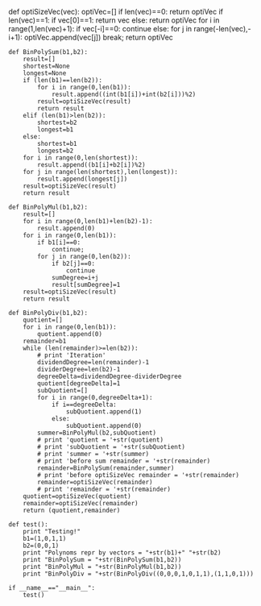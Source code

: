 def optiSizeVec(vec):
		optiVec=[]
		if len(vec)==0:
			return optiVec
		if len(vec)==1:
			if vec[0]==1:
				return vec
			else:
				return optiVec
		for i in range(1,len(vec)+1):
			if vec[-i]==0:
				continue
			else:
				for j in range(-len(vec),-i+1):
					optiVec.append(vec[j])
				break;
		return optiVec
	
	def BinPolySum(b1,b2):
		result=[]
		shortest=None
		longest=None
		if (len(b1)==len(b2)):
			for i in range(0,len(b1)):
				result.append((int(b1[i])+int(b2[i]))%2)
			result=optiSizeVec(result)
			return result
		elif (len(b1)>len(b2)):
			shortest=b2
			longest=b1
		else:
			shortest=b1
			longest=b2
		for i in range(0,len(shortest)):
			result.append((b1[i]+b2[i])%2)
		for j in range(len(shortest),len(longest)):
			result.append(longest[j])
		result=optiSizeVec(result)
		return result
	
	def BinPolyMul(b1,b2):
		result=[]
		for i in range(0,len(b1)+len(b2)-1):
			result.append(0)
		for i in range(0,len(b1)):
			if b1[i]==0:
				continue;
			for j in range(0,len(b2)):
				if b2[j]==0:
					continue
				sumDegree=i+j
				result[sumDegree]=1
		result=optiSizeVec(result)
		return result
	
	def BinPolyDiv(b1,b2):
		quotient=[]
		for i in range(0,len(b1)):
			quotient.append(0)
		remainder=b1
		while (len(remainder)>=len(b2)):
			# print 'Iteration'
			dividendDegree=len(remainder)-1
			dividerDegree=len(b2)-1
			degreeDelta=dividendDegree-dividerDegree
			quotient[degreeDelta]=1
			subQuotient=[]
			for i in range(0,degreeDelta+1):
				if i==degreeDelta:
					subQuotient.append(1)
				else:
					subQuotient.append(0)
			summer=BinPolyMul(b2,subQuotient)
			# print 'quotient = '+str(quotient)
			# print 'subQuotient = '+str(subQuotient)
			# print 'summer = '+str(summer)
			# print 'before sum remainder = '+str(remainder)
			remainder=BinPolySum(remainder,summer)
			# print 'before optiSizeVec remainder = '+str(remainder)
			remainder=optiSizeVec(remainder)
			# print 'remainder = '+str(remainder)
		quotient=optiSizeVec(quotient)
		remainder=optiSizeVec(remainder)
		return (quotient,remainder)
	
	def test():
		print "Testing!"
		b1=(1,0,1,1)
		b2=(0,0,1)
		print "Polynoms repr by vectors = "+str(b1)+" "+str(b2)
		print "BinPolySum = "+str(BinPolySum(b1,b2))
		print "BinPolyMul = "+str(BinPolyMul(b1,b2))
		print "BinPolyDiv = "+str(BinPolyDiv((0,0,0,1,0,1,1),(1,1,0,1)))
	
	if __name__=="__main__":
		test()

